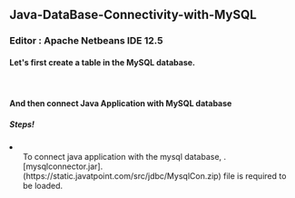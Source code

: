 ## Java-DataBase-Connectivity-with-MySQL
### Editor : Apache Netbeans IDE 12.5
<h4>Let's first create a table in the MySQL database.</h4>
<br>

<h4>And then connect Java Application with MySQL database</h4>
<h5>Steps!</h5>
<li>
  <ol>To connect java application with the mysql database, .[mysqlconnector.jar].(https://static.javatpoint.com/src/jdbc/MysqlCon.zip) file is
      required to be loaded.</ol>
  
